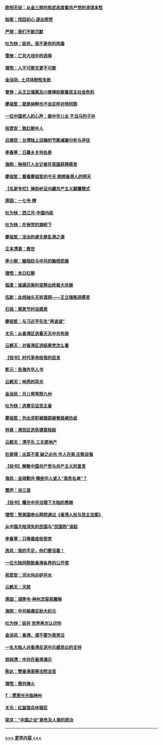 #### [欧阳天剑：从金三胖的核武态度看共产党的流氓本性](../pages/nsc993/n11702238.md?t=12051733) 
#### [陆客：找回初心 退出邪党](../pages/nsc993/n11702213.md?t=12051733) 
#### [严晓：我们不能沉默](../pages/nsc993/n11702110.md?t=12051733) 
#### [吐为快：妖共，我不是你的肉盾](../pages/nsc993/n11701366.md?t=12051733) 
#### [雪绮：亡共大戏中的选择](../pages/nsc993/n11699922.md?t=12051733) 
#### [理悟：人不可欺天更不可欺](../pages/nsc993/n11699657.md?t=12051733) 
#### [金浴凤:  土共体制性失败](../pages/nsc993/n11699361.md?t=12051733) 
#### [曾铮：从王立强案及川普弹劾案看民主社会危机](../pages/nsc993/n11699318.md?t=12051733) 
#### [廖祖笙：就是纳粹也不会这样对待同胞](../pages/nsc993/n11697658.md?t=12051733) 
#### [一位中国老人的心声：做中华儿女 不当马列子孙](../pages/nsc993/n11697525.md?t=12051733) 
#### [祝君安：致红朝中人](../pages/nsc993/n11697518.md?t=12051733) 
#### [吕锡民：台湾陆上运输的节能减碳分析与评估](../pages/nsc993/n11694983.md?t=12051733) 
#### [李春草：日暮乡关何处是](../pages/nsc993/n11694805.md?t=12051733) 
#### [海网：殃视打人女记者在英国获罪感言](../pages/nsc993/n11693832.md?t=12051733) 
#### [廖祖笙：看看廖祖笙的今天 想想香港人的明天](../pages/nsc993/n11693707.md?t=12051733) 
#### [【名家专栏】弹劾听证内藏共产主义颠覆模式](../pages/nsc993/n11693563.md?t=12051733) 
#### [莲园：一七令‧辨](../pages/nsc993/n11692558.md?t=12051733) 
#### [吐为快：西江月·中国内政](../pages/nsc993/n11692071.md?t=12051733) 
#### [吐为快：在保党的旗帜下](../pages/nsc993/n11691188.md?t=12051733) 
#### [廖祖笙：法治的虚无是乱港之源](../pages/nsc993/n11690605.md?t=12051733) 
#### [正本清源：救世](../pages/nsc993/n11689134.md?t=12051733) 
#### [李小刚：脑指纹与中共的脑控武器](../pages/nsc993/n11688900.md?t=12051733) 
#### [理悟：末日红朝](../pages/nsc993/n11688829.md?t=12051733) 
#### [弧度：谁逼迫美利坚祭出终极大杀器](../pages/nsc993/n11688735.md?t=12051733) 
#### [伍新：此线抽头天拆谍网——王立强叛逃感言](../pages/nsc993/n11687981.md?t=12051733) 
#### [石铭：感恩节时话感恩](../pages/nsc993/n11687568.md?t=12051733) 
#### [廖祖笙：与习近平先生“再谈谈”](../pages/nsc993/n11687005.md?t=12051733) 
#### [关乐：从香港区选看天灭中共布局](../pages/nsc993/n11686647.md?t=12051733) 
#### [云鹤天：对香港区选结果党怎么看](../pages/nsc993/n11686216.md?t=12051733) 
#### [【投书】时代革命给我的启发](../pages/nsc993/n11684287.md?t=12051733) 
#### [乾元：告海外华人书](../pages/nsc993/n11684044.md?t=12051733) 
#### [云鹤天：响亮的耳光](../pages/nsc993/n11684254.md?t=12051733) 
#### [金浴凤：月儿弯弯照九州](../pages/nsc993/n11684231.md?t=12051733) 
#### [吐为快：选票见证民主香](../pages/nsc993/n11684206.md?t=12051733) 
#### [廖祖笙：外出求职被跟踪被套路被劝返](../pages/nsc993/n11683874.md?t=12051733) 
#### [林泉：港民区选告捷莫轻敌](../pages/nsc993/n11683930.md?t=12051733) 
#### [云鹤天：清平乐 三无房地产](../pages/nsc993/n11681521.md?t=12051733) 
#### [杜彼得：出其不意 破之必也 华人在美 庄敬自强](../pages/nsc993/n11679554.md?t=12051733) 
#### [【投书】解散中国共产党与共产主义的宣言](../pages/nsc993/n11679177.md?t=12051733) 
#### [海风：全球剿共 哪些华人或入“高危名单”？](../pages/nsc993/n11678617.md?t=12051733) 
#### [慧声：诗三首](../pages/nsc993/n11678848.md?t=12051733) 
#### [【投书】曝光中共治理下大陆的黑暗](../pages/nsc993/n11678674.md?t=12051733) 
#### [理悟：贺美国参众两院通过《香港人权与民主法案》](../pages/nsc993/n11678104.md?t=12051733) 
#### [从中国大陆消失的民国与“民国热”谈起](../pages/nsc993/n11678075.md?t=12051733) 
#### [李春草：只等瘟疫收邪党](../pages/nsc993/n11677308.md?t=12051733) 
#### [逸风：我的手足，你们要活着！](../pages/nsc993/n11676352.md?t=12051733) 
#### [一位大陆同胞致香港各界的公开信](../pages/nsc993/n11675761.md?t=12051733) 
#### [祝君安：河水何必妒井水](../pages/nsc993/n11675746.md?t=12051733) 
#### [云鹤天：天怒](../pages/nsc993/n11675718.md?t=12051733) 
#### [莲园：调笑令‧神州怎容恶魔祸](../pages/nsc993/n11675648.md?t=12051733) 
#### [海网：中共偷袭反助大纪元](../pages/nsc993/n11673515.md?t=12051733) 
#### [吐为快：妖共 世界再次认识你](../pages/nsc993/n11673506.md?t=12051733) 
#### [金浴凤：香港，请不要为我哭泣](../pages/nsc993/n11673248.md?t=12051733) 
#### [一名大陆人对香港反送中示威民众的支持](../pages/nsc993/n11672615.md?t=12051733) 
#### [郑纯清：中共在香港演示](../pages/nsc993/n11670539.md?t=12051733) 
#### [陈达：赞香港高等法院法官](../pages/nsc993/n11669542.md?t=12051733) 
#### [理悟：倒共烽火](../pages/nsc993/n11668844.md?t=12051733) 
#### [T：愿荣光光临神州](../pages/nsc993/n11668421.md?t=12051733) 
#### [关乐：红鼠狼兵休猖狂](../pages/nsc993/n11668378.md?t=12051733) 
#### [梁京：“中国之治”是危及人类的恶治](../pages/nsc993/n11668328.md?t=12051733) 

----
#### [ >>> 更早内容 <<< ](../indexes/nsc993-earlier.md)
